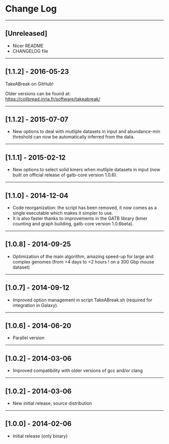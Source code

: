 # Change Log

--------------------------------------------------------------------------------
## [Unreleased]

* Nicer README
* CHANGELOG file

--------------------------------------------------------------------------------
## [1.1.2] - 2016-05-23

TakeABreak on GitHub!


Older versions can be found at: https://colibread.inria.fr/software/takeabreak/

--------------------------------------------------------------------------------
## [1.1.2] - 2015-07-07

* New options to deal with mutliple datasets in input and abundance-min threshold can now be automatically inferred from the data.

--------------------------------------------------------------------------------
## [1.1.1] - 2015-02-12

* New options to select solid kmers when mutliple datasets in input (now built on official release of gatb-core version 1.0.6).

--------------------------------------------------------------------------------
## [1.1.0] - 2014-12-04

* Code reorganization: the script has been removed, it now comes as a single executable which makes it simpler to use.
* It is also faster thanks to improvements in the GATB library (kmer counting and graph building, gatb-core version 1.0.6beta).

--------------------------------------------------------------------------------
## [1.0.8] - 2014-09-25

* Optimization of the main algorithm, amazing speed-up for large and complex genomes (from >4 days to <2 hours ! on a 300 Gbp mouse dataset)

--------------------------------------------------------------------------------
## [1.0.7] - 2014-09-12

* Improved option management in script TakeABreak.sh (required for integration in Galaxy).

--------------------------------------------------------------------------------
## [1.0.6] - 2014-06-20

* Parallel version

--------------------------------------------------------------------------------
## [1.0.2] - 2014-03-06

* Improved compatibility with older versions of gcc and/or clang

--------------------------------------------------------------------------------
## [1.0.2] - 2014-03-06

* New initial release, source distribution

--------------------------------------------------------------------------------
## [1.0.0] - 2014-02-06

* Initial release (only binary)
